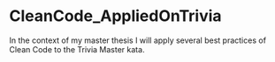# CleanCode_AppliedOnTrivia
In the context of my master thesis I will apply several best practices of Clean Code to the Trivia Master kata.